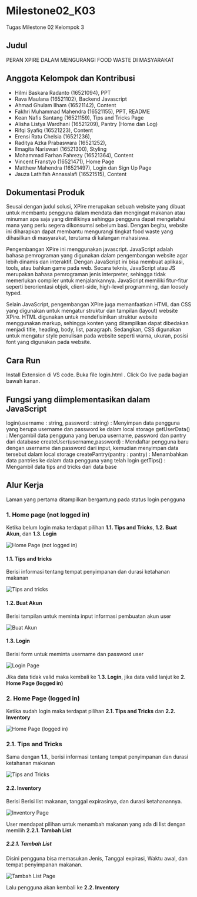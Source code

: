 # Milestone02_K03
Tugas Milestone 02 Kelompok 3

## Judul
PERAN XPIRE DALAM MENGURANGI FOOD WASTE DI MASYARAKAT

## Anggota Kelompok dan Kontribusi
- Hilmi Baskara Radanto	(16521094), PPT
- Rava Maulana	(16521102), Backend Javascript
- Ahmad Ghulam Ilham (16521142), Content
- Fakhri Muhammad Mahendra	(16521155), PPT, README
- Kean Nafis Santang (16521159), Tips and Tricks Page
- Alisha Listya Wardhani (16521209), Pantry (Home dan Log)
- Rifqi Syafiq	(16521223), Content
- Erensi Ratu Chelsia (16521236),
- Raditya Azka Prabaswara	(16521252),
- Ilmagita Nariswari (16521300), Styling
- Mohammad Farhan Fahrezy	(16521364), Content
- Vincent Franstyo	(16521471), Home Page
- Matthew Mahendra	(16521497), Login dan Sign Up Page
- Jauza Lathifah Annasalafi	(16521515), Content

## Dokumentasi Produk
Seusai dengan judul solusi, XPire merupakan sebuah website yang dibuat untuk membantu pengguna dalam mendata dan mengingat makanan atau minuman apa saja yang dimilikinya sehingga pengguna dapat mengetahui mana yang perlu segera dikonsumsi sebelum basi. Dengan begitu, website ini diharapkan dapat membantu mengurangi tingkat food waste yang dihasilkan di masyarakat, terutama di kalangan mahasiswa.

Pengembangan XPire ini menggunakan javascript. JavaScript adalah bahasa pemrograman yang digunakan dalam pengembangan website agar lebih dinamis dan interaktif. Dengan JavaScript ini bisa membuat aplikasi, tools, atau bahkan game pada web. Secara teknis, JavaScript atau JS merupakan bahasa pemrograman jenis interpreter, sehingga tidak memerlukan compiler untuk menjalankannya. JavaScript memiliki fitur-fitur seperti berorientasi objek, client-side, high-level programming, dan loosely typed.

Selain JavaScript, pengembangan XPire juga memanfaatkan HTML dan CSS yang digunakan untuk mengatur struktur dan tampilan (layout) website XPire. HTML digunakan untuk mendefisinikan struktur website menggunakan markup, sehingga konten yang ditampilkan dapat dibedakan menjadi title, heading, body, list, paragraph. Sedangkan, CSS digunakan untuk mengatur style penulisan pada website seperti warna, ukuran, posisi font yang digunakan pada website.
## Cara Run
Install Extension di VS code. Buka file login.html . Click Go live pada bagian bawah kanan.
## Fungsi yang diimplementasikan dalam JavaScript
login(username : string, password : string) : Menyimpan data pengguna yang berupa username dan password ke dalam local storage
getUserData() : Mengambil data pengguna yang berupa username, password dan pantry dari database
createUser(username,password) : Mendaftar pengguna baru dengan username dan password dari input, kemudian menyimpan data tersebut dalam local storage
createPantry(pantry : pantry) : Menambahkan data pantries ke dalam data pengguna yang telah login
getTips() : Mengambil data tips and tricks dari data base

## Alur Kerja
Laman yang pertama ditampilkan bergantung pada status login pengguna

### 1. Home page (not logged in) ###
Ketika belum login maka terdapat pilihan **1.1. Tips and Tricks**, **1.2. Buat Akun**, dan **1.3. Login**

![Home Page (not logged in)]()

#### 1.1. Tips and tricks ####
Berisi informasi tentang tempat penyimpanan dan durasi ketahanan makanan

![Tips and tricks]()

#### 1.2. Buat Akun ####
Berisi tampilan untuk meminta input informasi pembuatan akun user

![Buat Akun]()

#### 1.3. Login ####
Berisi form untuk meminta username dan password user

![Login Page]()

Jika data tidak valid maka kembali ke **1.3. Login**, jika data valid lanjut ke  **2. Home Page (logged in)**

### 2. Home Page (logged in) ###
Ketika sudah login maka terdapat pilihan **2.1. Tips and Tricks** dan **2.2. Inventory**

![Home Page (logged in)]()

### 2.1. Tips and Tricks ###
Sama dengan **1.1.**, berisi informasi tentang tempat penyimpanan dan durasi ketahanan makanan

![Tips and Tricks]()

#### 2.2. Inventory ####
Berisi Berisi list makanan, tanggal expirasinya, dan durasi ketahanannya.

![Inventory Page]()

User mendapat pilihan untuk menambah makanan yang ada di list dengan memilih **2.2.1. Tambah List**

##### 2.2.1. Tambah List #####

Disini pengguna bisa memasukan Jenis, Tanggal expirasi, Waktu awal, dan tempat penyimpanan makanan.

![Tambah List Page]()

Lalu pengguna akan kembali ke **2.2. Inventory**
